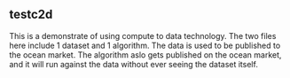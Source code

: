 ## testc2d

This is a demonstrate of using compute to data technology. The two files here include 1 dataset and 1 algorithm. The data is used to be published to the ocean market. The algorithm aslo gets published on the ocean market, and it will run against the data without ever seeing the dataset itself. 
